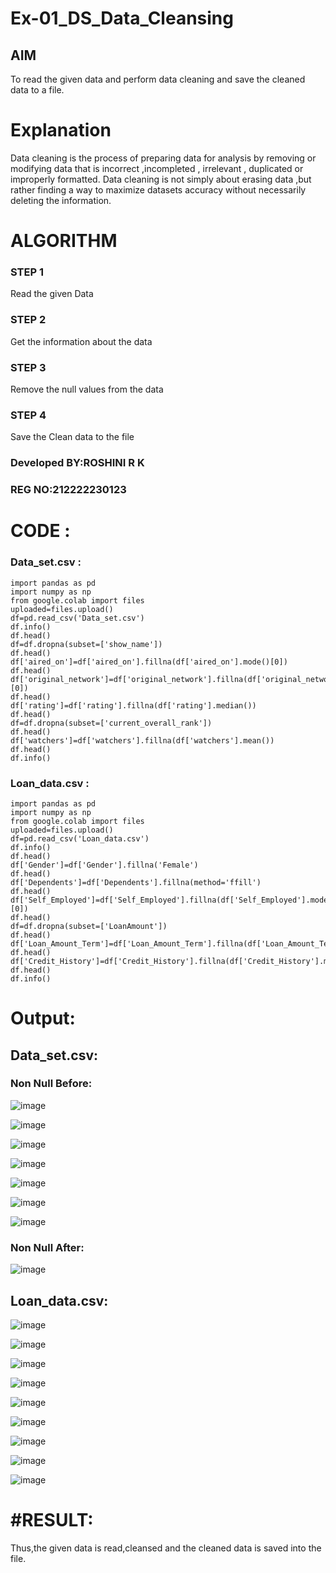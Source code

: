 # Ex-01_DS_Data_Cleansing


## AIM
To read the given data and perform data cleaning and save the cleaned data to a file. 

# Explanation
Data cleaning is the process of preparing data for analysis by removing or modifying data that is incorrect ,incompleted , irrelevant , duplicated or improperly formatted. 
Data cleaning is not simply about erasing data ,but rather finding a way to maximize datasets accuracy without necessarily deleting the information. 

# ALGORITHM
### STEP 1
Read the given Data
### STEP 2
Get the information about the data
### STEP 3
Remove the null values from the data
### STEP 4
Save the Clean data to the file
### Developed BY:ROSHINI R K
### REG NO:212222230123
# CODE :
### Data_set.csv :
```
import pandas as pd
import numpy as np
from google.colab import files
uploaded=files.upload()
df=pd.read_csv('Data_set.csv')
df.info()
df.head()
df=df.dropna(subset=['show_name'])
df.head()
df['aired_on']=df['aired_on'].fillna(df['aired_on'].mode()[0])
df.head()
df['original_network']=df['original_network'].fillna(df['original_network'].mode()[0])
df.head()
df['rating']=df['rating'].fillna(df['rating'].median())
df.head()
df=df.dropna(subset=['current_overall_rank'])
df.head()
df['watchers']=df['watchers'].fillna(df['watchers'].mean())
df.head()
df.info()
```
### Loan_data.csv :
```
import pandas as pd
import numpy as np
from google.colab import files
uploaded=files.upload()
df=pd.read_csv('Loan_data.csv')
df.info()
df.head()
df['Gender']=df['Gender'].fillna('Female')
df.head()
df['Dependents']=df['Dependents'].fillna(method='ffill')
df.head()
df['Self_Employed']=df['Self_Employed'].fillna(df['Self_Employed'].mode()[0])
df.head()
df=df.dropna(subset=['LoanAmount'])
df.head()
df['Loan_Amount_Term']=df['Loan_Amount_Term'].fillna(df['Loan_Amount_Term'].median())
df.head()
df['Credit_History']=df['Credit_History'].fillna(df['Credit_History'].min())
df.head()
df.info()
```
# Output:
## Data_set.csv:
### Non Null Before:
![image](https://github.com/roshiniRK/ODD2023-Datascience-Ex01/assets/118956165/d48c921c-92c2-4b75-bde5-856037fa4bb6)

![image](https://github.com/roshiniRK/ODD2023-Datascience-Ex01/assets/118956165/7fd7f1f9-6562-4a79-80eb-ef87e4973d41)

![image](https://github.com/roshiniRK/ODD2023-Datascience-Ex01/assets/118956165/cd299d6f-242d-4dce-a1b3-ddf4370ef812)

![image](https://github.com/roshiniRK/ODD2023-Datascience-Ex01/assets/118956165/a0f64268-2b9d-4b17-9ebf-2949b7e4998d)

![image](https://github.com/roshiniRK/ODD2023-Datascience-Ex01/assets/118956165/b86910e9-ca53-48b6-904d-f8bbdae29c0a)

![image](https://github.com/roshiniRK/ODD2023-Datascience-Ex01/assets/118956165/eb0c1062-24ae-4d0b-9df1-83a96d7c61a1)

![image](https://github.com/roshiniRK/ODD2023-Datascience-Ex01/assets/118956165/ae581952-649f-4cc6-9337-3f9033a13bcc)

### Non Null After:

![image](https://github.com/roshiniRK/ODD2023-Datascience-Ex01/assets/118956165/5cf9fac4-bba3-44e1-bf2c-c93f51af1cfc)

## Loan_data.csv:

![image](https://github.com/roshiniRK/ODD2023-Datascience-Ex01/assets/118956165/a6c4ae97-dbbc-4a71-807f-7daf100479ef)


![image](https://github.com/roshiniRK/ODD2023-Datascience-Ex01/assets/118956165/818e5080-b804-4f33-84eb-123b5fcee17f)

![image](https://github.com/roshiniRK/ODD2023-Datascience-Ex01/assets/118956165/8bd4447a-e745-43f0-bb55-6958c3ebb548)

![image](https://github.com/roshiniRK/ODD2023-Datascience-Ex01/assets/118956165/2588829b-104a-4471-8cb0-5cc12e7fbb32)

![image](https://github.com/roshiniRK/ODD2023-Datascience-Ex01/assets/118956165/e250f544-dc31-4683-90b6-d1f1254afa8c)

![image](https://github.com/roshiniRK/ODD2023-Datascience-Ex01/assets/118956165/43e4cb50-1e28-4731-8a37-ad4d2937a730)

![image](https://github.com/roshiniRK/ODD2023-Datascience-Ex01/assets/118956165/0dd7fc27-9b5c-4ba2-8480-ddc1a755540c)

![image](https://github.com/roshiniRK/ODD2023-Datascience-Ex01/assets/118956165/27350604-ff32-438e-9717-59e18c1887c7)

![image](https://github.com/roshiniRK/ODD2023-Datascience-Ex01/assets/118956165/6310fc05-1be1-47a3-9768-094a0533d0a2)


# #RESULT:
Thus,the given data is read,cleansed and the cleaned data is saved into the file.












